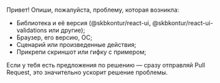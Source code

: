 Привет! Опиши, пожалуйста, проблему, которая возникла:

- Библиотека и её версия (@skbkontur/react-ui, @skbkontur/react-ui-validations или другие);
- Браузер, его версию, ОС;
- Сценарий или произведенные действия;
- Прикрепи скриншот или гифку с примером;

Если у тебя есть предложения по решению — сразу отправляй Pull Request, это значительно ускорит решение проблемы.
